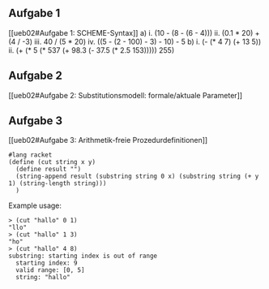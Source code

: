 ## Aufgabe 1
[[ueb02#Aufgabe 1: SCHEME-Syntax]]
 a)
 i. (10 - (8 - (6 - 4)))
 ii. (0.1 * 20) + (4 / -3)
 iii. 40 / (5 * 20)
 iv. ((5 - (2 - 100) - 3) - 10) - 5
 b)
 i. (- (* 4 7) (+ 13 5))
 ii. (+ (* 5 (* 537 (+ 98.3 (- 37.5 (* 2.5 153))))) 255)
 
## Aufgabe 2
[[ueb02#Aufgabe 2: Substitutionsmodell: formale/aktuale Parameter]]

## Aufgabe 3
[[ueb02#Aufgabe 3: Arithmetik-freie Prozedurdefinitionen]]
```
#lang racket
(define (cut string x y)
  (define result "")
  (string-append result (substring string 0 x) (substring string (+ y 1) (string-length string)))
  )
```
Example usage:
```
> (cut "hallo" 0 1)
"llo"
> (cut "hallo" 1 3)
"ho"
> (cut "hallo" 4 8)
substring: starting index is out of range
  starting index: 9
  valid range: [0, 5]
  string: "hallo"
```
